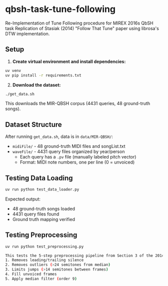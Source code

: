 # qbsh-task-tune-following
Re-Implementation of Tune Following procedure for MIREX 2016s QbSH task
Replication of Stasiak (2014) "Follow That Tune" paper using librosa's DTW implementation.

## Setup

1. **Create virtual environment and install dependencies:**
```bash
uv venv
uv pip install -r requirements.txt
```

2. **Download the dataset:**
```bash
./get_data.sh
```

This downloads the MIR-QBSH corpus (4431 queries, 48 ground-truth songs).

## Dataset Structure

After running `get_data.sh`, data is in `data/MIR-QBSH/`:
- `midiFile/` - 48 ground-truth MIDI files and songList.txt
- `waveFile/` - 4431 query files organized by year/person
    - Each query has a `.pv` file (manually labeled pitch vector)
    - Format: MIDI note numbers, one per line (0 = unvoiced)

## Testing Data Loading
```bash
uv run python test_data_loader.py
```

Expected output:
- 48 ground-truth songs loaded
- 4431 query files found
- Ground truth mapping verified

## Testing Preprocessing
```bash
uv run python test_preprocessing.py

This tests the 5-step preprocessing pipeline from Section 3 of the 2014 paper:
1. Removes leading/trailing silence
2. Removes outliers (>24 semitones from median)
3. Limits jumps (>14 semitones between frames)
4. Fill unvoiced frames
5. Apply median filter (order 9)
